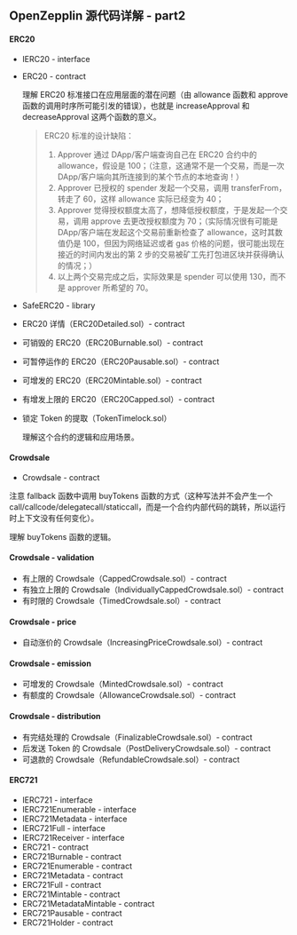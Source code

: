 ## OpenZepplin 源代码详解 - part2

#### ERC20

* IERC20 - interface

* ERC20 - contract

  理解 ERC20 标准接口在应用层面的潜在问题（由 allowance 函数和 approve 函数的调用时序所可能引发的错误），也就是 increaseApproval 和 decreaseApproval 这两个函数的意义。

  > ERC20 标准的设计缺陷：
  >
  > 1. Approver 通过 DApp/客户端查询自己在 ERC20 合约中的 allowance，假设是 100；（注意，这通常不是一个交易，而是一次 DApp/客户端向其所连接到的某个节点的本地查询！）
  > 2. Approver 已授权的 spender 发起一个交易，调用 transferFrom，转走了 60，这样 allowance 实际已经变为 40；
  > 3. Approver 觉得授权额度太高了，想降低授权额度，于是发起一个交易，调用 approve 去更改授权额度为 70；（实际情况很有可能是 DApp/客户端在发起这个交易前重新检查了 allowance，这时其数值仍是 100，但因为网络延迟或者 gas 价格的问题，很可能出现在接近的时间内发出的第 2 步的交易被矿工先打包进区块并获得确认的情况；）
  > 4. 以上两个交易完成之后，实际效果是 spender 可以使用 130，而不是 approver 所希望的 70。

* SafeERC20 - library

* ERC20 详情（ERC20Detailed.sol）- contract

* 可销毁的 ERC20（ERC20Burnable.sol）- contract

* 可暂停运作的 ERC20（ERC20Pausable.sol）- contract

* 可增发的 ERC20（ERC20Mintable.sol）- contract

* 有增发上限的 ERC20（ERC20Capped.sol）- contract

* 锁定 Token 的提取（TokenTimelock.sol）

  理解这个合约的逻辑和应用场景。

#### Crowdsale

* Crowdsale - contract

注意 fallback 函数中调用 buyTokens 函数的方式（这种写法并不会产生一个 call/callcode/delegatecall/staticcall，而是一个合约内部代码的跳转，所以运行时上下文没有任何变化）。

理解 buyTokens 函数的逻辑。

#### Crowdsale - validation

* 有上限的 Crowdsale（CappedCrowdsale.sol）- contract
* 有独立上限的 Crowdsale（IndividuallyCappedCrowdsale.sol）- contract
* 有时限的 Crowdsale（TimedCrowdsale.sol）- contract

#### Crowdsale - price

* 自动涨价的 Crowdsale（IncreasingPriceCrowdsale.sol）- contract

#### Crowdsale - emission

* 可增发的 Crowdsale（MintedCrowdsale.sol）- contract
* 有额度的 Crowdsale（AllowanceCrowdsale.sol）- contract

#### Crowdsale - distribution

* 有完结处理的 Crowdsale（FinalizableCrowdsale.sol）- contract
* 后发送 Token 的 Crowdsale（PostDeliveryCrowdsale.sol）- contract
* 可退款的 Crowdsale（RefundableCrowdsale.sol）- contract

#### ERC721

* IERC721 - interface
* IERC721Enumerable - interface
* IERC721Metadata - interface
* IERC721Full - interface
* IERC721Receiver - interface
* ERC721 - contract
* ERC721Burnable - contract
* ERC721Enumerable - contract
* ERC721Metadata - contract
* ERC721Full - contract
* ERC721Mintable - contract
* ERC721MetadataMintable - contract
* ERC721Pausable - contract
* ERC721Holder - contract


